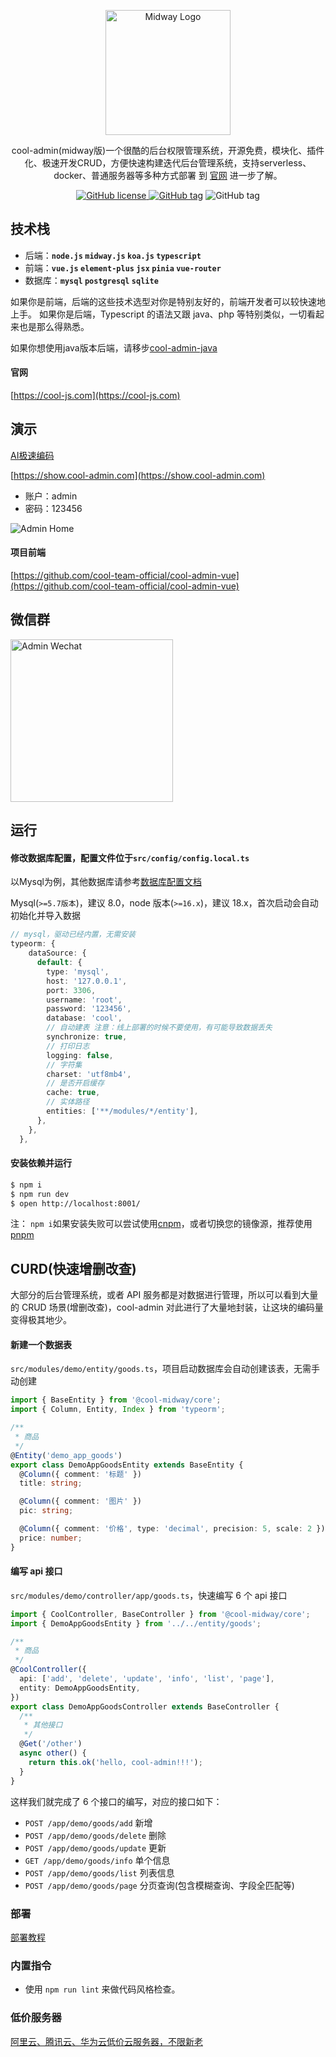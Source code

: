 <p align="center">
  <a href="https://midwayjs.org/" target="blank"><img src="https://cool-show.oss-cn-shanghai.aliyuncs.com/admin/logo.png" width="200" alt="Midway Logo" /></a>
</p>

<p align="center">cool-admin(midway版)一个很酷的后台权限管理系统，开源免费，模块化、插件化、极速开发CRUD，方便快速构建迭代后台管理系统，支持serverless、docker、普通服务器等多种方式部署
到 <a href="https://cool-js.com" target="_blank">官网</a> 进一步了解。
<p align="center">
    <a href="https://github.com/cool-team-official/cool-admin-midway/blob/master/LICENSE" target="_blank"><img src="https://img.shields.io/badge/license-MIT-green?style=flat-square" alt="GitHub license" />
    <a href=""><img src="https://img.shields.io/github/package-json/v/cool-team-official/cool-admin-midway?style=flat-square" alt="GitHub tag"></a>
    <img src="https://img.shields.io/github/last-commit/cool-team-official/cool-admin-midway?style=flat-square" alt="GitHub tag"></a>
</p>

## 技术栈

- 后端：**`node.js` `midway.js` `koa.js`  `typescript`**
- 前端：**`vue.js` `element-plus` `jsx` `pinia` `vue-router`**
- 数据库：**`mysql` `postgresql` `sqlite`**

如果你是前端，后端的这些技术选型对你是特别友好的，前端开发者可以较快速地上手。
如果你是后端，Typescript 的语法又跟 java、php 等特别类似，一切看起来也是那么得熟悉。

如果你想使用java版本后端，请移步[cool-admin-java](https://cool-js.com/admin/java/introduce.html)

#### 官网

[https://cool-js.com](https://cool-js.com)

<!-- 在此次添加使用文档 -->
## 演示

[AI极速编码](https://cool-js.com/ai/introduce.html)

[https://show.cool-admin.com](https://show.cool-admin.com)

- 账户：admin
- 密码：123456

<img src="https://cool-show.oss-cn-shanghai.aliyuncs.com/admin/home-mini.png" alt="Admin Home"></a>


#### 项目前端

[https://github.com/cool-team-official/cool-admin-vue](https://github.com/cool-team-official/cool-admin-vue)

## 微信群

<img width="260" src="https://cool-show.oss-cn-shanghai.aliyuncs.com/admin/wechat.jpeg?v=1" alt="Admin Wechat"></a>

## 运行

#### 修改数据库配置，配置文件位于`src/config/config.local.ts`

以Mysql为例，其他数据库请参考[数据库配置文档](https://cool-js.com/admin/node/quick.html#%E6%95%B0%E6%8D%AE%E5%BA%93%E9%85%8D%E7%BD%AE)

Mysql(`>=5.7版本`)，建议 8.0，node 版本(`>=16.x`)，建议 18.x，首次启动会自动初始化并导入数据

```ts
// mysql，驱动已经内置，无需安装
typeorm: {
    dataSource: {
      default: {
        type: 'mysql',
        host: '127.0.0.1',
        port: 3306,
        username: 'root',
        password: '123456',
        database: 'cool',
        // 自动建表 注意：线上部署的时候不要使用，有可能导致数据丢失
        synchronize: true,
        // 打印日志
        logging: false,
        // 字符集
        charset: 'utf8mb4',
        // 是否开启缓存
        cache: true,
        // 实体路径
        entities: ['**/modules/*/entity'],
      },
    },
  },
```
#### 安装依赖并运行

```bash
$ npm i
$ npm run dev
$ open http://localhost:8001/
```

注： `npm i`如果安装失败可以尝试使用[cnpm](https://developer.aliyun.com/mirror/NPM?from=tnpm)，或者切换您的镜像源，推荐使用[pnpm](https://pnpm.io/)

## CURD(快速增删改查)

大部分的后台管理系统，或者 API 服务都是对数据进行管理，所以可以看到大量的 CRUD 场景(增删改查)，cool-admin 对此进行了大量地封装，让这块的编码量变得极其地少。

#### 新建一个数据表

`src/modules/demo/entity/goods.ts`，项目启动数据库会自动创建该表，无需手动创建

```ts
import { BaseEntity } from '@cool-midway/core';
import { Column, Entity, Index } from 'typeorm';

/**
 * 商品
 */
@Entity('demo_app_goods')
export class DemoAppGoodsEntity extends BaseEntity {
  @Column({ comment: '标题' })
  title: string;

  @Column({ comment: '图片' })
  pic: string;

  @Column({ comment: '价格', type: 'decimal', precision: 5, scale: 2 })
  price: number;
}
```

#### 编写 api 接口

`src/modules/demo/controller/app/goods.ts`，快速编写 6 个 api 接口

```ts
import { CoolController, BaseController } from '@cool-midway/core';
import { DemoAppGoodsEntity } from '../../entity/goods';

/**
 * 商品
 */
@CoolController({
  api: ['add', 'delete', 'update', 'info', 'list', 'page'],
  entity: DemoAppGoodsEntity,
})
export class DemoAppGoodsController extends BaseController {
  /**
   * 其他接口
   */
  @Get('/other')
  async other() {
    return this.ok('hello, cool-admin!!!');
  }
}
```

这样我们就完成了 6 个接口的编写，对应的接口如下：

- `POST /app/demo/goods/add` 新增
- `POST /app/demo/goods/delete` 删除
- `POST /app/demo/goods/update` 更新
- `GET /app/demo/goods/info` 单个信息
- `POST /app/demo/goods/list` 列表信息
- `POST /app/demo/goods/page` 分页查询(包含模糊查询、字段全匹配等)

### 部署

[部署教程](https://cool-js.com/admin/node/other/deploy.html)

### 内置指令

- 使用 `npm run lint` 来做代码风格检查。

[midway]: https://midwayjs.org

### 低价服务器

[阿里云、腾讯云、华为云低价云服务器，不限新老](https://cool-js.com/ad/server.html)
